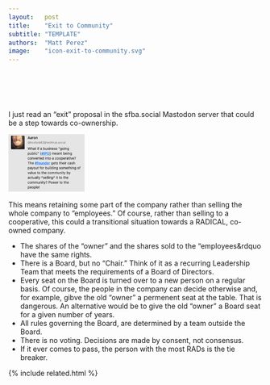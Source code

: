 ```yaml
---
layout:   post
title:    "Exit to Community"
subtitle: "TEMPLATE"
authors:  "Matt Perez"
image:    "icon-exit-to-community.svg"
---
```


<div style="display:none;">
 <p>I just read an &ldquo;exit&rdquo; proposal in the sfba.social Mastodon server that could be a step towards co-ownership.</p>
</div>

<h1>&nbsp;</h1>
 <p>I just read an &ldquo;exit&rdquo; proposal in the sfba.social Mastodon server that could be a step towards co-ownership.</p>
 <div class="_center">
  <img
   src="/assets/img/pic-exit-to-community.svg"
   width="30%"
   alt="The proposal reads—what if a business 'going public' meant being converted into a cooperative. The #founder gets their cash payout for building something of value to the community by actually *selling* it to the community? Power to the people.">
 </div>
 <p>This means retaining some part of the company rather than selling the whole company to &ldquo;employees.&rdquo; Of course, rather than selling to a cooperative, this could a transitional situation towards a <span class='_paradigm'>RADICAL</span>, co-owned company.</li>
  <ul>
   <li>The shares of the &ldquo;owner&rdquo; and the shares sold to the &ldquo;employees&rdquo have the same rights.</li>
   <li>There is a Board, but no &ldquo;Chair.&rdquo; Think of it as a recurring Leadership Team that meets the requirements of a Board of Directors.</li>
   <li>Every seat on the Board is turned over to a new person on a regular basis. Of course, the people in the company can decide otherwise and, for example, gibve the old &ldquo;owner&rdquo; a permenent seat at the table. That is dangerous. An alternative would be to give the old &ldquo;owner&rdquo; a Board seat for a given number of years.</li>
   <li>All rules governing the Board, are determined by a team outside the Board.</li>
   <li>There is no voting. Decisions are made by consent, not consensus.</li>
   <li>If it ever comes to pass, the person with the most <span class='_paradigm'>RAD</span>s is the tie breaker.</li>
  </ul>

{% include related.html %}
